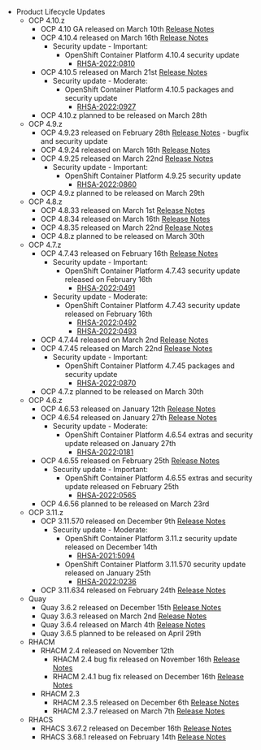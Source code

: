 - Product Lifecycle Updates
    - OCP 4.10.z
        - OCP 4.10 GA released on March 10th [Release Notes](https://access.redhat.com/errata/RHEA-2022:0748)
        - OCP 4.10.4 released on March 16th [Release Notes](https://access.redhat.com/errata/RHBA-2022:0811)
            - Security update - Important:
                - OpenShift Container Platform 4.10.4 security update
                    - [RHSA-2022:0810](https://access.redhat.com/errata/RHSA-2022:0810)
        - OCP 4.10.5 released on March 21st [Release Notes](https://access.redhat.com/errata/RHBA-2022:0928)
            - Security update - Moderate:
                - OpenShift Container Platform 4.10.5 packages and security update
                    - [RHSA-2022:0927](https://access.redhat.com/errata/RHSA-2022:0927)
        - OCP 4.10.z planned to be released on March 28th
    - OCP 4.9.z
        - OCP 4.9.23 released on February 28th [Release Notes](https://access.redhat.com/errata/RHSA-2022:0655) - bugfix and security update
        - OCP 4.9.24 released on March 16th [Release Notes](https://access.redhat.com/errata/RHBA-2022:0798)
        - OCP 4.9.25 released on March 22nd [Release Notes](https://access.redhat.com/errata/RHBA-2022:0861)
            - Security update - Important:
                - OpenShift Container Platform 4.9.25 security update
                    - [RHSA-2022:0860](https://access.redhat.com/errata/RHSA-2022:0860)
        - OCP 4.9.z planned to be released on March 29th
    - OCP 4.8.z
        - OCP 4.8.33 released on March 1st [Release Notes](https://access.redhat.com/errata/RHBA-2022:0651)
        - OCP 4.8.34 released on March 16th [Release Notes](https://access.redhat.com/errata/RHBA-2022:0795)
        - OCP 4.8.35 released on March 22nd [Release Notes](https://access.redhat.com/errata/RHBA-2022:0872)
        - OCP 4.8.z planned to be released on March 30th
    - OCP 4.7.z
        - OCP 4.7.43 released on February 16th [Release Notes](https://access.redhat.com/errata/RHBA-2022:0494)
            - Security update - Important:
                - OpenShift Container Platform 4.7.43 security update released on February 16th
                    - [RHSA-2022:0491](https://access.redhat.com/errata/RHSA-2022:0491)
            - Security update - Moderate:
                - OpenShift Container Platform 4.7.43 security update released on February 16th
                    - [RHSA-2022:0492](https://access.redhat.com/errata/RHSA-2022:0492)
                    - [RHSA-2022:0493](https://access.redhat.com/errata/RHSA-2022:0493)
        - OCP 4.7.44 released on March 2nd [Release Notes](https://access.redhat.com/errata/RHBA-2022:0647)
        - OCP 4.7.45 released on March 22nd [Release Notes](https://access.redhat.com/errata/RHBA-2022:0873)
            - Security update - Important:
                - OpenShift Container Platform 4.7.45 packages and security update
                    - [RHSA-2022:0870](https://access.redhat.com/errata/RHSA-2022:0870)
        - OCP 4.7.z planned to be released on March 30th
    - OCP 4.6.z
        - OCP 4.6.53 released on January 12th [Release Notes](https://access.redhat.com/errata/RHBA-2022:0025)
        - OCP 4.6.54 released on January 27th [Release Notes](https://access.redhat.com/errata/RHBA-2022:0180)
            - Security update - Moderate:
                - OpenShift Container Platform 4.6.54 extras and security update released on January 27th
                    - [RHSA-2022:0181](https://access.redhat.com/errata/RHSA-2022:0181)
        - OCP 4.6.55 released on February 25th [Release Notes](https://access.redhat.com/errata/RHBA-2022:0566)
            - Security update - Important:
                - OpenShift Container Platform 4.6.55 extras and security update released on February 25th
                    - [RHSA-2022:0565](https://access.redhat.com/errata/RHSA-2022:0565)
        - OCP 4.6.56 planned to be released on March 23rd
    - OCP 3.11.z
        - OCP 3.11.570 released on December 9th [Release Notes](https://access.redhat.com/errata/RHBA-2021:4929)
            - Security update - Moderate:
                - OpenShift Container Platform 3.11.z security update released on December 14th
                    - [RHSA-2021:5094](https://access.redhat.com/errata/RHSA-2021:5094)
               - OpenShift Container Platform 3.11.570 security update released on January 25th
                    - [RHSA-2022:0236](https://access.redhat.com/errata/RHSA-2022:0236)
        - OCP 3.11.634 released on February 24th [Release Notes](https://access.redhat.com/errata/RHBA-2022:0556)
    - Quay
        - Quay 3.6.2 released on December 15th [Release Notes](https://access.redhat.com/errata/RHBA-2021:5034)
        - Quay 3.6.3 released on March 2nd [Release Notes](https://access.redhat.com/errata/RHBA-2022:0554)
        - Quay 3.6.4 released on March 4th [Release Notes](https://access.redhat.com/errata/RHBA-2022:0734)
        - Quay 3.6.5 planned to be released on April 29th
    - RHACM
        - RHACM 2.4 released on November 12th
            - RHACM 2.4 bug fix released on November 16th [Release Notes](https://access.redhat.com/errata/RHBA-2021:4674)
            - RHACM 2.4.1 bug fix released on December 16th [Release Notes](https://access.redhat.com/errata/RHBA-2021:51984)
        - RHACM 2.3
            - RHACM 2.3.5 released on December 6th [Release Notes](https://access.redhat.com/errata/RHBA-2021:4966)
            - RHACM 2.3.7 released on March 7th [Release Notes](https://access.redhat.com/errata/RHBA-2022:0762)
    - RHACS
        - RHACS 3.67.2 released on December 16th [Release Notes](https://access.redhat.com/errata/RHBA-2021:5201)
        - RHACS 3.68.1 released on February 14th [Release Notes](https://access.redhat.com/errata/RHBA-2022:0521)
  